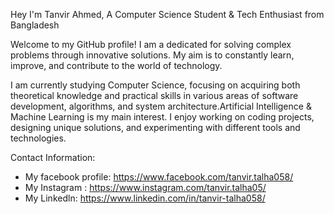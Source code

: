 Hey I'm Tanvir Ahmed, A Computer Science Student & Tech Enthusiast from Bangladesh

Welcome to my GitHub profile! I am a dedicated for solving complex problems through innovative solutions. My aim is to constantly learn, improve, and contribute to the world of technology.

I am currently studying Computer Science, focusing on acquiring both theoretical knowledge and practical skills in various areas of software development, algorithms, and system architecture.Artificial Intelligence & Machine Learning is my main interest. I enjoy working on coding projects, designing unique solutions, and experimenting with different tools and technologies.




Contact Information: 
- My facebook profile: https://www.facebook.com/tanvir.talha058/
- My Instagram : https://www.instagram.com/tanvir.talha05/
- My Linkedln: https://www.linkedin.com/in/tanvir-talha058/

<!---
tanvir058/tanvir058 is a ✨ special ✨ repository because its `README.md` (this file) appears on your GitHub profile.
You can click the Preview link to take a look at your changes.
--->
